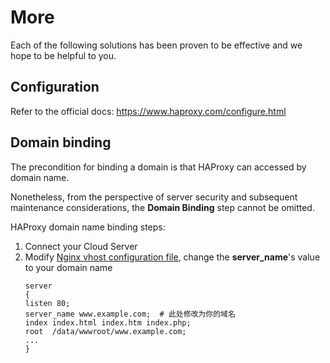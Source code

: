 # More

Each of the following solutions has been proven to be effective and we hope to be helpful to you.

## Configuration 

Refer to the official docs: https://www.haproxy.com/configure.html

## Domain binding

The precondition for binding a domain is that HAProxy can accessed by domain name.

Nonetheless, from the perspective of server security and subsequent maintenance considerations, the **Domain Binding** step cannot be omitted.

HAProxy domain name binding steps:

1. Connect your Cloud Server
2. Modify [Nginx vhost configuration file](/stack-components.md#nginx), change the **server_name**'s value to your domain name
   ```text
   server
   {
   listen 80;
   server_name www.example.com;  # 此处修改为你的域名
   index index.html index.htm index.php;
   root  /data/wwwroot/www.example.com;
   ...
   }
   ```